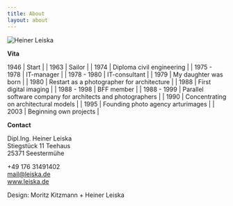 ```yaml
---
title: About
layout: about
---
```

![Heiner Leiska](https://www.leiska.de/img/uploads/LEISKA_201109b04b.jpg "Heiner Leiska")

**Vita**

1946 | Start |
| 1963 | Sailor |
| 1974 | Diploma civil engineering |
| 1975 - 1978 | IT-manager |
| 1978 - 1980 | IT-consultant |
| 1979 | My daughter was born |
| 1980 | Restart as a photographer for architecture |
| 1988 | First digital imaging |
| 1988 - 1998 | BFF member |
| 1988 - 1999 | Parallel software company for architects and photographers |
| 1990 | Concentrating on architectural models |
| 1995 | Founding photo agency arturimages |
| 2003 | Beginning own projects |

**Contact**

Dipl.Ing. Heiner Leiska\
Stiegstück 11 Teehaus\
25371 Seestermühe  

+49 176 31491402\
[mail@leiska.de](mailto:mail@leiska.de)\
www.leiska.de  

Design: Moritz Kitzmann + Heiner Leiska